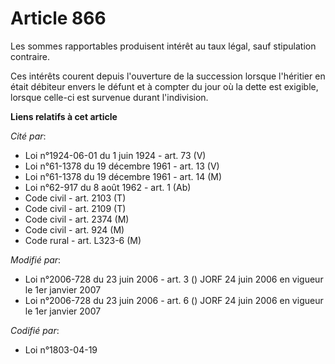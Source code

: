 # Article 866

Les sommes rapportables produisent intérêt au taux légal, sauf stipulation contraire.

Ces intérêts courent depuis l'ouverture de la succession lorsque l'héritier en était débiteur envers le défunt et à compter
du jour où la dette est exigible, lorsque celle-ci est survenue durant l'indivision.

**Liens relatifs à cet article**

_Cité par_:

  - Loi n°1924-06-01 du 1 juin 1924 - art. 73 (V)
  - Loi n°61-1378 du 19 décembre 1961 - art. 13 (V)
  - Loi n°61-1378 du 19 décembre 1961 - art. 14 (M)
  - Loi n°62-917 du 8 août 1962 - art. 1 (Ab)
  - Code civil - art. 2103 (T)
  - Code civil - art. 2109 (T)
  - Code civil - art. 2374 (M)
  - Code civil - art. 924 (M)
  - Code rural - art. L323-6 (M)

_Modifié par_:

  - Loi n°2006-728 du 23 juin 2006 - art. 3 () JORF 24 juin 2006 en vigueur le 1er janvier 2007
  - Loi n°2006-728 du 23 juin 2006 - art. 6 () JORF 24 juin 2006 en vigueur le 1er janvier 2007

_Codifié par_:

  - Loi n°1803-04-19
